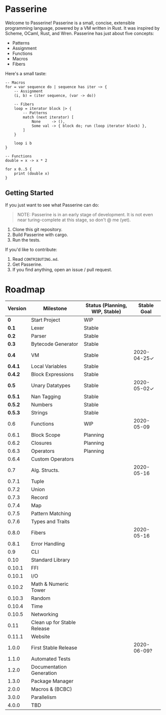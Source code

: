 # Passerine
Welcome to Passerine!
Passerine is a small, concise, extensible programming language, powered by a VM written in Rust.
It was inspired by Scheme, OCaml, Rust, and Wren.
Passerine has just about five concepts:

- Patterns
- Assignment
- Functions
- Macros
- Fibers

Here's a small taste:

```
-- Macros
for = var sequence do | sequence has iter ~> {
    -- Assignment
    (i, b) = (iter sequence, (var -> do))

    -- Fibers
    loop = iterator block |> {
        -- Patterns
        match (next iterator) [
            None     -> (),
            Some val -> { block do; run (loop iterator block) },
        ]
    }

    loop i b
}

-- Functions
double = x -> x * 2

for x 0..5 {
    print (double x)
}
```

## Getting Started
If you just want to see what Passerine can do:

> NOTE: Passerine is in an early stage of development.
It is not even near turing-complete at this stage, so don't @ me (yet).

1. Clone this git repository.
2. Build Passerine with cargo.
3. Run the tests.

If you'd like to contribute:

1. Read `CONTRIBUTING.md`.
2. Get Passerine.
3. If you find anything, open an issue / pull request.

# Roadmap
| Version   | Milestone                   | Status (Planning, WIP, Stable) | Stable Goal |
|-----------|-----------------------------|--------------------------------|-------------|
| **0**     | Start Project               | WIP                            |             |
| **0.1**   | Lexer                       | Stable                         |             |
| **0.2**   | Parser                      | Stable                         |             |
| **0.3**   | Bytecode Generator          | Stable                         |             |
| **0.4**   | VM                          | Stable                         | 2020-04-25✓ |
| **0.4.1** | Local Variables             | Stable                         |             |
| **0.4.2** | Block Expressions           | Stable                         |             |
| **0.5**   | Unary Datatypes             | Stable                         | 2020-05-02✓ |
| **0.5.1** | Nan Tagging                 | Stable                         |             |
| **0.5.2** | Numbers                     | Stable                         |             |
| **0.5.3** | Strings                     | Stable                         |             |
| 0.6       | Functions                   | WIP                            | 2020-05-09  |
| 0.6.1     | Block Scope                 | Planning                       |             |
| 0.6.2     | Closures                    | Planning                       |             |
| 0.6.3     | Operators                   | Planning                       |             |
| 0.6.4     | Custom Operators            |                                |             |
| 0.7       | Alg. Structs.               |                                | 2020-05-16  |
| 0.7.1     | Tuple                       |                                |             |
| 0.7.2     | Union                       |                                |             |
| 0.7.3     | Record                      |                                |             |
| 0.7.4     | Map                         |                                |             |
| 0.7.5     | Pattern Matching            |                                |             |
| 0.7.6     | Types and Traits            |                                |             |
| 0.8.0     | Fibers                      |                                | 2020-05-16  |
| 0.8.1     | Error Handling              |                                |             |
| 0.9       | CLI                         |                                |             |
| 0.10      | Standard Library            |                                |             |
| 0.10.1    | FFI                         |                                |             |
| 0.10.1    | I/O                         |                                |             |
| 0.10.2    | Math & Numeric Tower        |                                |             |
| 0.10.3    | Random                      |                                |             |
| 0.10.4    | Time                        |                                |             |
| 0.10.5    | Networking                  |                                |             |
| 0.11      | Clean up for Stable Release |                                |             |
| 0.11.1    | Website                     |                                |             |
| 1.0.0     | First Stable Release        |                                | 2020-06-09? |
| 1.1.0     | Automated Tests             |                                |             |
| 1.2.0     | Documentation Generation    |                                |             |
| 1.3.0     | Package Manager             |                                |             |
| 2.0.0     | Macros & (BCBC)             |                                |             |
| 3.0.0     | Parallelism                 |                                |             |
| 4.0.0     | TBD                         |                                |             |
